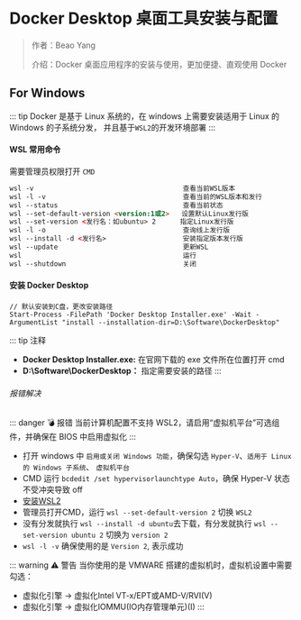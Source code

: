 # Docker Desktop 桌面工具安装与配置

> 作者：Beao Yang
>
> 介绍：Docker 桌面应用程序的安装与使用，更加便捷、直观使用 Docker

## For Windows 
::: tip
Docker 是基于 Linux 系统的，在 windows 上需要安装适用于 Linux 的 Windows 的子系统分发，
并且基于`WSL2`的开发环境部署
:::

#### WSL 常用命令
需要管理员权限打开 `CMD`
```html
wsl -v                                     查看当前WSL版本
wsl -l -v                                  查看当前的WSL版本和发行
wsl --status                               查看当前状态
wsl --set-default-version <version:1或2>   设置默认Linux发行版
wsl --set-version <发行名：如ubuntu> 2      指定Linux发行版
wsl -l -o                                  查询线上发行版
wsl --install -d <发行名>                   安装指定版本发行版
wsl --update                               更新WSL
wsl                                        运行
wsl --shutdown                             关闭
```

#### 安装 Docker Desktop
```
// 默认安装到C盘，更改安装路径
Start-Process -FilePath 'Docker Desktop Installer.exe' -Wait -ArgumentList "install --installation-dir=D:\Software\DockerDesktop"
```
::: tip 注释
* **Docker Desktop Installer.exe:** 在官网下载的 exe 文件所在位置打开 cmd
* **D:\Software\DockerDesktop：** 指定需要安装的路径
:::

###### 报错解决
::: danger 💣 报错
当前计算机配置不支持 WSL2，请启用“虚拟机平台”可选组件，并确保在 BIOS 中启用虚拟化
:::

* 打开 windows 中 `启用或关闭 Windows 功能`，确保勾选 `Hyper-V`、`适用于 Linux 的 Windows 子系统`、 `虚拟机平台`
* CMD 运行 `bcdedit /set hypervisorlaunchtype Auto`，确保 Hyper-V 状态不受冲突导致 off
* [安装WSL2](https://wslstorestorage.blob.core.windows.net/wslblob/wsl_update_x64.msi)
* 管理员打开CMD，运行 `wsl --set-default-version 2` 切换 `WSL2`
* 没有分发就执行 `wsl --install -d ubuntu`去下载，有分发就执行 `wsl --set-version ubuntu 2` 切换为 `version 2`
* `wsl -l -v` 确保使用的是 `Version 2`, 表示成功

::: warning ⚠️ 警告
当你使用的是 VMWARE 搭建的虚拟机时，虚拟机设置中需要勾选：
* 虚拟化引擎 -> 虚拟化Intel VT-x/EPT或AMD-V/RVI(V)
* 虚拟化引擎 -> 虚拟化IOMMU(IO内存管理单元)(I)
:::

